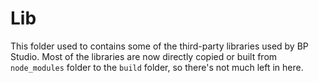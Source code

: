 
# Lib

This folder used to contains some of the third-party libraries used by BP Studio.
Most of the libraries are now directly copied or built from `node_modules` folder to the `build` folder,
so there's not much left in here.